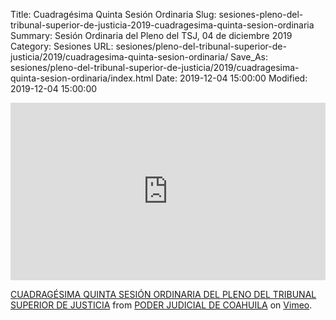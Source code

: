 Title: Cuadragésima Quinta Sesión Ordinaria
Slug: sesiones-pleno-del-tribunal-superior-de-justicia-2019-cuadragesima-quinta-sesion-ordinaria
Summary: Sesión Ordinaria del Pleno del TSJ, 04 de diciembre 2019
Category: Sesiones
URL: sesiones/pleno-del-tribunal-superior-de-justicia/2019/cuadragesima-quinta-sesion-ordinaria/
Save_As: sesiones/pleno-del-tribunal-superior-de-justicia/2019/cuadragesima-quinta-sesion-ordinaria/index.html
Date: 2019-12-04 15:00:00
Modified: 2019-12-04 15:00:00


<div style="padding:56.25% 0 0 0;position:relative;"><iframe src="https://player.vimeo.com/video/377323601" style="position:absolute;top:0;left:0;width:100%;height:100%;" frameborder="0" allow="autoplay; fullscreen" allowfullscreen></iframe></div><script src="https://player.vimeo.com/api/player.js"></script>
<p><a href="https://vimeo.com/377323601">CUADRAG&Eacute;SIMA QUINTA SESI&Oacute;N ORDINARIA DEL PLENO DEL TRIBUNAL SUPERIOR DE JUSTICIA</a> from <a href="https://vimeo.com/user103229504">PODER JUDICIAL DE COAHUILA</a> on <a href="https://vimeo.com">Vimeo</a>.</p>




